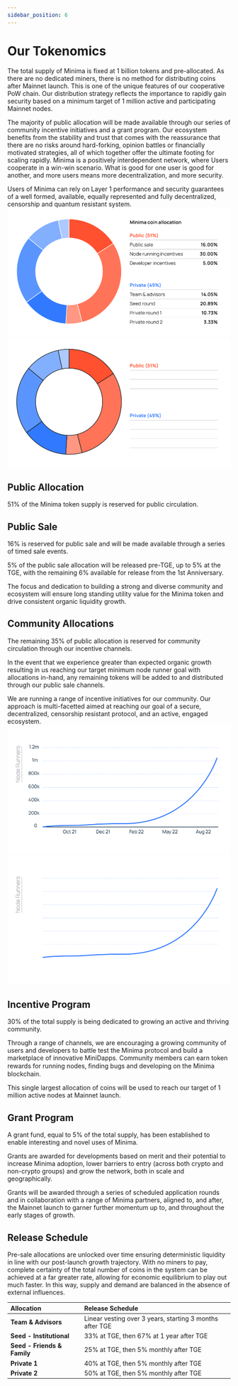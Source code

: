 ```yaml
---
sidebar_position: 6
---
```


# Our Tokenomics

The total supply of Minima is fixed at 1 billion tokens and pre-allocated. As there are no dedicated miners, there is no method for distributing coins after Mainnet launch.
This is one of the unique features of our cooperative PoW chain. Our distribution strategy reflects the importance to rapidly gain security based on a minimum target of 1 million active and participating Mainnet nodes.

The majority of public allocation will be made available through our series of community incentive initiatives and a grant program.
Our ecosystem benefits from the stability and trust that comes with the reassurance that there are no risks around hard-forking, opinion battles or financially motivated strategies, all of which together offer the ultimate footing for scaling rapidly. Minima is a positively interdependent network, where Users cooperate in a win-win scenario. What is good for one user is good for another, and more users means more decentralization, and more security.

Users of Minima can rely on Layer 1 performance and security guarantees of a well formed, available, equally represented and fully decentralized, censorship and quantum resistant system.
![Minima](/img/token/tokenDistributionCharts1Lm.svg#gh-light-mode-only)![Minima](/img/token/tokenDistributionCharts1Dm.svg#gh-dark-mode-only)

## Public Allocation

51% of the Minima token supply is reserved for public circulation. 

## Public Sale


16% is reserved for public sale and will be made available through a series of timed sale events.

5% of the public sale allocation will be released pre-TGE, up to 5% at the TGE, with the remaining 6% available for release from the 1st Anniversary. 

The focus and dedication to building a strong and diverse community and ecosystem will ensure long standing utility value for the Minima token and drive consistent organic liquidity growth.

## Community Allocations 

The remaining 35% of public allocation is reserved for community circulation through our incentive channels. 

In the event that we experience greater than expected organic growth resulting in us reaching our target minimum node runner goal with allocations in-hand, any remaining tokens will be added to and distributed through our public sale channels. 

We are running a range of incentive initiatives for our community. Our approach is multi-facetted aimed at reaching our goal of a secure, decentralized, censorship resistant protocol, and an active, engaged ecosystem. 
![Minima](/img/token/tokenDistributionCharts2Lm.svg#gh-light-mode-only)![Minima](/img/token/tokenDistributionCharts2Dm.svg#gh-dark-mode-only)

## Incentive Program 

30% of the total supply is being dedicated to growing an active and thriving community.  

Through a range of channels, we are encouraging a growing community of users and developers to battle test the Minima protocol and build a marketplace of innovative MiniDapps.  Community members can earn token rewards for running nodes, ﬁnding bugs and developing on the Minima blockchain. 

This single largest allocation of coins will be used to reach our target of 1 million active nodes at Mainnet launch.  

## Grant Program 

A grant fund, equal to 5% of the total supply, has been established to enable interesting and novel uses of Minima. 

Grants are awarded for developments based on merit and their potential to increase Minima adoption, lower barriers to entry (across both crypto and non-crypto groups) and grow the network, both in scale and geographically. 

Grants will be awarded through a series of scheduled application rounds and in collaboration with a range of Minima partners, aligned to, and after, the Mainnet launch to garner further momentum up to, and throughout the early stages of growth. 

## Release Schedule

Pre-sale allocations are unlocked over time ensuring deterministic liquidity in line with our post-launch growth trajectory. With no miners to pay, complete certainty of the total number of coins in the system can be achieved at a far greater rate, allowing for economic equilibrium to play out much faster. In this way, supply and demand are balanced in the absence of external influences. 

| Allocation | Release Schedule |
|:------------|:------------------|
|**Team & Advisors** | Linear vesting over 3 years, starting 3 months after TGE |
|**Seed - Institutional** | 33% at TGE, then 67% at 1 year after TGE |
|**Seed - Friends & Family** | 25% at TGE, then 5% monthly after TGE |
|**Private 1** | 40% at TGE, then 5% monthly after TGE |
|**Private 2** | 50% at TGE, then 5% monthly after TGE |




